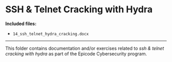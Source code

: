 # SSH & Telnet Cracking with Hydra

**Included files:**

- `14_ssh_telnet_hydra_cracking.docx`

---
This folder contains documentation and/or exercises related to *ssh & telnet cracking with hydra* as part of the Epicode Cybersecurity program.
